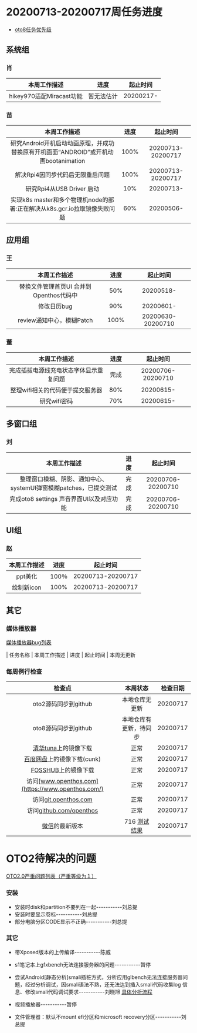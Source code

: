 # 20200713-20200717周任务进度
- [oto8任务优先级](https://github.com/openthos/app-testing-results/blob/master/%E5%8A%9F%E8%83%BD%E6%B5%8B%E8%AF%95%E7%9B%B8%E5%85%B3/oto8%E4%BB%BB%E5%8A%A1%E4%BC%98%E5%85%88%E7%BA%A7%E5%88%97%E8%A1%A8.md)

## 系统组
### 肖

|                    本周工作描述                   |      进度      |  起止时间  |
| :----------------------------------------------: | :------------: | :--------: |
| hikey970适配Miracast功能 | 暂无法估计	| 20200217- |

### 苗

|                    本周工作描述                    | 进度 |     起止时间      |
| :------------------------------------------------: | :--: | :---------------: |
| 研究Android开机启动动画原理，并成功替换原有开机画面“ANDROID”或开机动画bootanimation | 100% | 20200713-20200717 |
| 解决Rpi4因同步代码后无限重启问题 | 100% | 20200713-20200717 |
| 研究Rpi4从USB Driver 启动 | 10% | 20200713- |
| 实现k8s master和多个物理机node的部署:正在解决从k8s.gcr.io拉取镜像失败问题 | 60% | 20200506- |

## 应用组

### 王

|     本周工作描述     | 进度 | 起止时间  |
| :------------------: | :--: | :-------: |
| 替换文件管理首页UI 合并到Openthos代码中 | 50%  | 20200518- |
|     修改日历bug      | 90%  | 20200601- |
|     review通知中心，模糊Patch      | 100%  | 20200630- 20200710|

### 董

|                    本周工作描述                    | 进度 |     起止时间      |
| :------------------------------------------------: | :--: | :---------------: |
|完成插拔电源线充电状态字体显示重复问题 |完成  | 20200706-20200710|
|整理wifi相关的代码便于提交服务器               | 80% | 20200615-|
|研究wifi密码               | 70% | 20200615-|

## 多窗口组

### 刘

|                    本周工作描述                    | 进度 |     起止时间      |
| :------------------------------------------------: | :--: | :---------------: |
|整理窗口模糊、阴影、通知中心、systemUI弹窗模糊patches，已提交测试 |完成  | 20200706-20200710|
|完成oto8 settings 声音界面UI以及对应功能 |完成  | 20200706-20200710|

## UI组

### 赵

|    本周工作描述    | 进度 |     起止时间      |
| :------------: | :--: | :---------------: |
| ppt美化 | 100％ | 20200713-20200717 |
| 绘制新icon | 100% | 20200713-20200717 |

## 其它

### 媒体播放器

[媒体播放器bug列表](https://github.com/openthos/app-testing-results/blob/master/%E5%85%B6%E5%AE%83%E5%BA%94%E7%94%A8/oto%E5%AA%92%E4%BD%93%E6%92%AD%E6%94%BE%E5%99%A8.md)

|          任务名称          | 本周工作描述 | 进度 |  起止时间  |
本周无更新

### 每周例行检查

|         检查点          |                           本周状态                           | 检查日期 |
| :---------------------: | :----------------------------------------------------------: | :------: |
|  oto2源码同步到github   |                 本地仓库无更新                 | 20200717 |
|  oto8源码同步到github   |                 本地仓库有更新，待同步                 | 20200717 |
|  [清华tuna](https://mirrors.tuna.tsinghua.edu.cn/openthos/Release/8.1/unstable/)上的镜像下载  |                             正常                             |20200717 |
|  [百度网盘](https://pan.baidu.com/s/1IAlhGoAs34XLTNWKzopPew)上的镜像下载(cunk)  |                             正常                             | 20200717 |
|   [FOSSHUB](https://www.fosshub.com/OPENTHOS.html)上的镜像下载   |                             正常                             | 20200717 |
|  访问[www.openthos.com](https://www.openthos.com/)  |                             正常                             | 20200717 |
| 访问[git.openthos.com](https://git.openthos.com/) |                             正常                             | 20200717 |
| 访问[github.com/openthos](https://github.com/openthos) |                             正常                             | 20200717 |
| [微信](https://weixin.qq.com/)的最新版本 | 716 [测试结果](https://github.com/openthos/app-testing-results/blob/master/%E5%85%B6%E5%AE%83%E5%BA%94%E7%94%A8/%E5%BE%AE%E4%BF%A1%E9%97%AE%E9%A2%98.md) | 20200717 |



# OTO2待解决的问题
[OTO2.0严重问题列表（严重等级为１）](https://github.com/openthos/app-testing-results/blob/master/%E5%8A%9F%E8%83%BD%E6%B5%8B%E8%AF%95%E7%9B%B8%E5%85%B3/OTO2.0%E4%B8%A5%E9%87%8D%E9%97%AE%E9%A2%98%E5%88%97%E8%A1%A8.md)

### 安装

- 安装时disk和partition不要列在一起-----------刘总提
- 安装时要显示卷标-----------刘总提
- 部分电脑分区CODE显示不正确-----------刘总提

### 其它

- 带Xposed版本的上传编译-----------陈威

- s1笔记本上gfxbench无法连接服务器的问题-----------暂停

- 尝试Android[静态分析]smali插桩方式，分析应用glbench无法连接服务器问题，经过分析调试，因smali语法不熟，还无法达到插入smali代码收集log 信息、修改smali代码调试要求-----------刘晓旭 [具体分析流程](https://github.com/openthos/multiwin-analysis/blob/master/multiwindow/liuxx/Android%20smali%22%E6%8F%92%E6%A1%A9%22%E8%B0%83%E8%AF%95apk.md)
- 视频播放器-----------暂停
- 文件管理器：默认不mount efi分区和microsoft recovery分区-----------刘总提
